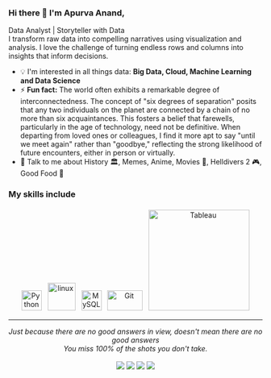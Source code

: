 ### Hi there 👋 I'm Apurva Anand,
Data Analyst | Storyteller with Data<br>
I transform raw data into compelling narratives using visualization and analysis.   I love the challenge of turning endless rows and columns into insights that inform decisions.


-  :bulb: I'm interested in all things data: **Big Data, Cloud, Machine Learning and Data Science**
- ⚡ **Fun fact:** The world often exhibits a remarkable degree of interconnectedness. The concept of "six degrees of separation" posits that any two individuals on the planet are connected by a chain of no more than six acquaintances.  This fosters a belief that farewells, particularly in the age of technology, need not be definitive. When departing from loved ones or colleagues, I find it more apt to say "until we meet again" rather than "goodbye," reflecting the strong likelihood of future encounters, either in person or virtually.
- 💬 Talk to me about History 🏛️, Memes, Anime, Movies 🎥, Helldivers 2 🎮, Good Food 🥘

### My skills include

<p align="center">
	<img title="Python" alt="Python" src="https://raw.githubusercontent.com/Thomas-George-T/Thomas-George-T/master/assets/python.svg" width="40" height="40" style="vertical-align:down; margin:4px"/>
	<img title="R" alt="linux" src="https://raw.githubusercontent.com/Thomas-George-T/Thomas-George-T/master/assets/r-lang.svg" width="55" style="vertical-align:down; margin:4px"/>
	<img title="MySQL" alt="MySQL" src="https://raw.githubusercontent.com/Thomas-George-T/Thomas-George-T/master/assets/mysql.svg" width="40" height="40" style="vertical-align:down; margin:4px"/>
	<img title="Git" alt="Git" src="https://raw.githubusercontent.com/Thomas-George-T/Thomas-George-T/master/assets/git.svg" width="70" height="40" style="vertical-align:down; margin:4px"/>	
	<img title="Tableau" alt="Tableau" src="https://raw.githubusercontent.com/Thomas-George-T/Thomas-George-T/master/assets/tableau.svg" width="200" style="vertical-align:down; margin:4px"/>
</p>

<!--
**Apurva-A/Apurva-A** is a ✨ _special_ ✨ repository because its `README.md` (this file) appears on your GitHub profile.

Here are some ideas to get you started:

- 🔭 I’m currently working on ...
- 🌱 I’m currently learning ...
- 👯 I’m looking to collaborate on ...
- 🤔 I’m looking for help with ...
- 💬 Ask me about ...
- 📫 How to reach me: ...
- 😄 Pronouns: ...
- ⚡ Fun fact: ...
-->
<hr>
<p align="center">
   <i>Just because there are no good answers in view, doesn't mean there are no good answers</i>
   <br>
   <i>You miss 100% of the shots you don't take.</i>
   <br>
<br>
<a target="_blank" href="https://apurvaanand.com/"><img src="https://img.shields.io/badge/-WEB-FF4088?style=for-the-badge&logo=Hugo&logoColor=white"></img></a>	
<a target="_blank" href="https://www.linkedin.com/in/apurva-a/"><img src="https://img.shields.io/badge/-LinkedIn-0077B5?style=for-the-badge&logo=Linkedin&logoColor=white"></img></a>
<a target="_blank" href="mailto:apurva.anand2000@outlook.com"><img src="https://img.shields.io/badge/-Gmail-D14836?style=for-the-badge&logo=Gmail&logoColor=white"></img></a>
<a target="_blank" href="https://public.tableau.com/app/profile/"><img src="https://img.shields.io/badge/-Tableau-E97627?style=for-the-badge&logo=Tableau&logoColor=white"></img></a>

<br>
</p>       
